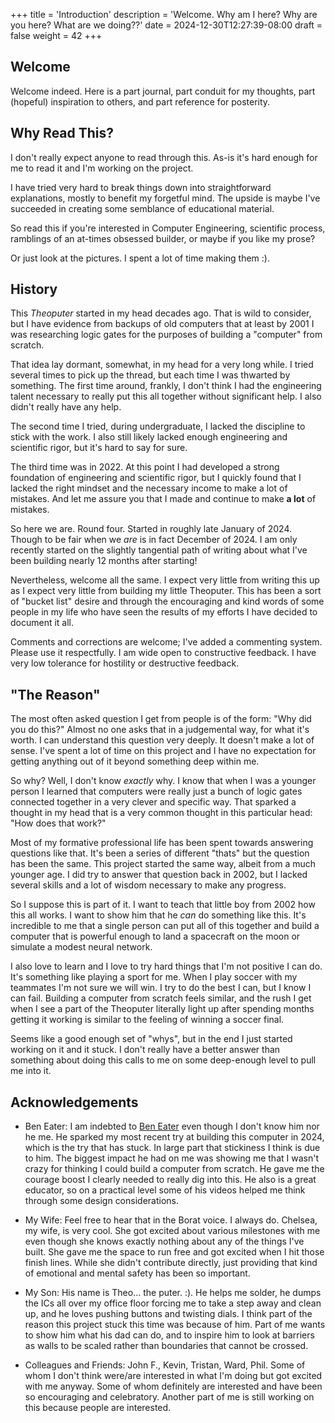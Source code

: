 +++
title = 'Introduction'
description = 'Welcome. Why am I here? Why are you here? What are we doing??'
date = 2024-12-30T12:27:39-08:00
draft = false
weight = 42
+++

## Welcome

Welcome indeed. Here is a part journal, part conduit for my thoughts,
part (hopeful) inspiration to others, and part reference for
posterity.

## Why Read This?

I don't really expect anyone to read through this. As-is it's hard
enough for me to read it and I'm working on the project.

I have tried very hard to break things down into straightforward
explanations, mostly to benefit my forgetful mind. The upside is maybe
I've succeeded in creating some semblance of educational material.

So read this if you're interested in Computer Engineering, scientific
process, ramblings of an at-times obsessed builder, or maybe if you
like my prose?

Or just look at the pictures. I spent a lot of time making them :).

## History

This *Theoputer* started in my head decades ago. That is wild to
consider, but I have evidence from backups of old computers that at
least by 2001 I was researching logic gates for the purposes of
building a "computer" from scratch.

That idea lay dormant, somewhat, in my head for a very long while. I
tried several times to pick up the thread, but each time I was
thwarted by something. The first time around, frankly, I don't think I
had the engineering talent necessary to really put this all together
without significant help. I also didn't really have any help.

The second time I tried, during undergraduate, I lacked the discipline
to stick with the work. I also still likely lacked enough engineering
and scientific rigor, but it's hard to say for sure.

The third time was in 2022. At this point I had developed a strong
foundation of engineering and scientific rigor, but I quickly found
that I lacked the right mindset and the necessary income to make a lot
of mistakes. And let me assure you that I made and continue to make
**a lot** of mistakes.

So here we are. Round four. Started in roughly late January of
2024. Though to be fair when we *are* is in fact December of 2024. I
am only recently started on the slightly tangential path of writing
about what I've been building nearly 12 months after starting!

Nevertheless, welcome all the same. I expect very little from writing
this up as I expect very little from building my little
Theoputer. This has been a sort of "bucket list" desire and through
the encouraging and kind words of some people in my life who have seen
the results of my efforts I have decided to document it all.

Comments and corrections are welcome; I've added a commenting
system. Please use it respectfully. I am wide open to constructive
feedback. I have very low tolerance for hostility or destructive
feedback.

## "The Reason"

The most often asked question I get from people is of the form: "Why
did you do this?" Almost no one asks that in a judgemental way, for
what it's worth. I can understand this question very deeply. It
doesn't make a lot of sense. I've spent a lot of time on this project
and I have no expectation for getting anything out of it beyond
something deep within me.

So why? Well, I don't know *exactly* why. I know that when I was a
younger person I learned that computers were really just a bunch of
logic gates connected together in a very clever and specific way. That
sparked a thought in my head that is a very common thought in this
particular head: "How does that work?"

Most of my formative professional life has been spent towards
answering questions like that. It's been a series of different "thats"
but the question has been the same. This project started the same way,
albeit from a much younger age. I did try to answer that question back
in 2002, but I lacked several skills and a lot of wisdom necessary to
make any progress.

So I suppose this is part of it. I want to teach that little boy from
2002 how this all works. I want to show him that he *can* do something
like this. It's incredible to me that a single person can put all of
this together and build a computer that is powerful enough to land a
spacecraft on the moon or simulate a modest neural network.

I also love to learn and I love to try hard things that I'm not
positive I can do. It's something like playing a sport for me. When I
play soccer with my teammates I'm not sure we will win. I try to do
the best I can, but I know I can fail. Building a computer from
scratch feels similar, and the rush I get when I see a part of the
Theoputer literally light up after spending months getting it working
is similar to the feeling of winning a soccer final.

Seems like a good enough set of "whys", but in the end I just started
working on it and it stuck. I don't really have a better answer than
something about doing this calls to me on some deep-enough level to
pull me into it.

## Acknowledgements

* Ben Eater: I am indebted to [Ben Eater](https://eater.net/) even
  though I don't know him nor he me. He sparked my most recent try at
  building this computer in 2024, which is the try that has stuck. In
  large part that stickiness I think is due to him. The biggest impact
  he had on me was showing me that I wasn't crazy for thinking I could
  build a computer from scratch. He gave me the courage boost I
  clearly needed to really dig into this. He also is a great educator,
  so on a practical level some of his videos helped me think through
  some design considerations.

* My Wife: Feel free to hear that in the Borat voice. I always
  do. Chelsea, my wife, is very cool. She got excited about various
  milestones with me even though she knows exactly nothing about any
  of the things I've built. She gave me the space to run free and got
  excited when I hit those finish lines. While she didn't contribute
  directly, just providing that kind of emotional and mental safety
  has been so important.

* My Son: His name is Theo... the puter. :). He helps me solder, he
  dumps the ICs all over my office floor forcing me to take a step
  away and clean up, and he loves pushing buttons and twisting dials. I
  think part of the reason this project stuck this time was because of
  him. Part of me wants to show him what his dad can do, and to
  inspire him to look at barriers as walls to be scaled rather than
  boundaries that cannot be crossed.

* Colleagues and Friends: John F., Kevin, Tristan, Ward, Phil. Some of
  whom I don't think were/are interested in what I'm doing but got
  excited with me anyway. Some of whom definitely are interested and
  have been so encouraging and celebratory. Another part of me is
  still working on this because people are interested.
